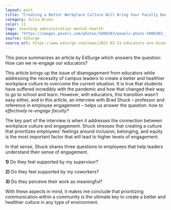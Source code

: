 ```yaml
---
layout: post
title: "Creating a Better Workplace Culture Will Bring Your Faculty Back"
category: Julia_Bruno
color: c1
tags: teaching administration mental-health
image: "https://images.pexels.com/photos/5008383/pexels-photo-5008383.jpeg?auto=compress&cs=tinysrgb&w=1260&h=750&dpr=1"
source: EdSurge
source_url: https://www.edsurge.com/news/2022-02-21-educators-are-disengaged-and-distracted-better-workplace-culture-could-win-them-back
---
```


This piece summarizes an article by EdSurge which answers the question: How can we re-engage our educators?
<!--more-->

<p>
This article brings up the issue of disengagement from educators while addressing the necessity of campus leaders to create a better and healthier workplace culture to overcome the current situation. It is true that students have suffered incredibly with the pandemic and how that changed their way to go to school and learn. However, with educators, this transition wasn’t easy either, and in this article, an interview with Brad Shuck – professor and reference in employee engagement – helps us answer the question: <i>how to effectively re-engage faculty?</i>
</p>
<p>
The key part of the interview is when it addresses the connection between workplace culture and engagement. Shuck stresses that creating a culture that prioritizes employees’ feelings around inclusion, belonging, and equity is the most important factor that will lead to higher levels of engagement.
</p>
<p>
In that sense, Shuck shares three questions to employees that help leaders understand their sense of engagement.
</p>
<p>
<b>1)</b> Do they feel supported by my supervisor?
</p>
<p>
<b>2)</b> Do they feel supported by my coworkers?
</p>
<p>
<b>3)</b> Do they perceive their work as meaningful?
</p>
<p>
With these aspects in mind, it makes me conclude that prioritizing communication within a community is the ultimate key to create a better and healthier culture in any type of environment.
</p>